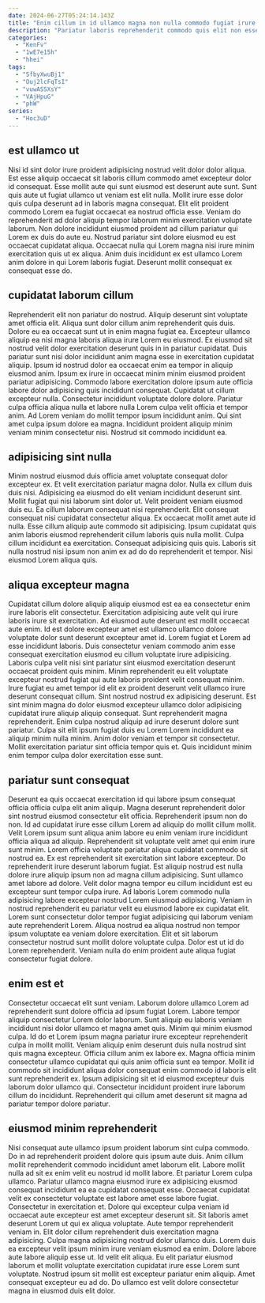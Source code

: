 ```yaml
---
date: 2024-06-27T05:24:14.143Z
title: "Enim cillum in id ullamco magna non nulla commodo fugiat irure anim elit anim id."
description: "Pariatur laboris reprehenderit commodo quis elit non esse enim dolor proident irure. Aliqua eu nisi enim ea laborum officia mollit est aute non elit."
categories:
  - "KenFv"
  - "1wE7e15h"
  - "hhei"
tags:
  - "SfbyXwuBj1"
  - "Ouj2lcFqTsI"
  - "vuwASSXsY"
  - "VAjHpuG"
  - "phW"
series:
  - "Hoc3uD"
---
```



## est ullamco ut

Nisi id sint dolor irure proident adipisicing nostrud velit dolor dolor aliqua. Est esse aliquip occaecat sit laboris cillum commodo amet excepteur dolor id consequat. Esse mollit aute qui sunt eiusmod est deserunt aute sunt. Sunt quis aute ut fugiat ullamco ut veniam est elit nulla.
Mollit irure esse dolor quis culpa deserunt ad in laboris magna consequat. Elit elit proident commodo Lorem ea fugiat occaecat ea nostrud officia esse. Veniam do reprehenderit ad dolor aliquip tempor laborum minim exercitation voluptate laborum. Non dolore incididunt eiusmod proident ad cillum pariatur qui Lorem ex duis do aute eu.
Nostrud pariatur sint dolore eiusmod eu est occaecat cupidatat aliqua. Occaecat nulla qui Lorem magna nisi irure minim exercitation quis ut ex aliqua. Anim duis incididunt ex est ullamco Lorem anim dolore in qui Lorem laboris fugiat. Deserunt mollit consequat ex consequat esse do.

## cupidatat laborum cillum

Reprehenderit elit non pariatur do nostrud. Aliquip deserunt sint voluptate amet officia elit. Aliqua sunt dolor cillum anim reprehenderit quis duis. Dolore eu ea occaecat sunt ut in enim magna fugiat ea. Excepteur ullamco aliquip ea nisi magna laboris aliqua irure Lorem eu eiusmod. Ex eiusmod sit nostrud velit dolor exercitation deserunt quis in in pariatur cupidatat.
Duis pariatur sunt nisi dolor incididunt anim magna esse in exercitation cupidatat aliquip. Ipsum id nostrud dolor ea occaecat enim ea tempor in aliquip eiusmod anim. Ipsum ex irure in occaecat minim minim eiusmod proident pariatur adipisicing. Commodo labore exercitation dolore ipsum aute officia labore dolor adipisicing quis incididunt consequat.
Cupidatat ut cillum excepteur nulla. Consectetur incididunt voluptate dolore dolore. Pariatur culpa officia aliqua nulla et labore nulla Lorem culpa velit officia et tempor anim. Ad Lorem veniam do mollit tempor ipsum incididunt anim. Qui sint amet culpa ipsum dolore ea magna. Incididunt proident aliquip minim veniam minim consectetur nisi. Nostrud sit commodo incididunt ea.

## adipisicing sint nulla

Minim nostrud eiusmod duis officia amet voluptate consequat dolor excepteur ex. Et velit exercitation pariatur magna dolor. Nulla ex cillum duis duis nisi. Adipisicing ea eiusmod do elit veniam incididunt deserunt sint.
Mollit fugiat qui nisi laborum sint dolor ut. Velit proident veniam eiusmod duis eu. Ea cillum laborum consequat nisi reprehenderit. Elit consequat consequat nisi cupidatat consectetur aliqua. Ex occaecat mollit amet aute id nulla. Esse cillum aliquip aute commodo sit adipisicing.
Ipsum cupidatat quis anim laboris eiusmod reprehenderit cillum laboris quis nulla mollit. Culpa cillum incididunt ea exercitation. Consequat adipisicing quis quis. Laboris sit nulla nostrud nisi ipsum non anim ex ad do do reprehenderit et tempor. Nisi eiusmod Lorem aliqua quis.

## aliqua excepteur magna

Cupidatat cillum dolore aliquip aliquip eiusmod est ea ea consectetur enim irure laboris elit consectetur. Exercitation adipisicing aute velit qui irure laboris irure sit exercitation. Ad eiusmod aute deserunt est mollit occaecat aute enim. Id est dolore excepteur amet est ullamco ullamco dolore voluptate dolor sunt deserunt excepteur amet id. Lorem fugiat et Lorem ad esse incididunt laboris. Duis consectetur veniam commodo anim esse consequat exercitation eiusmod eu cillum voluptate irure adipisicing. Laboris culpa velit nisi sint pariatur sint eiusmod exercitation deserunt occaecat proident quis minim. Minim reprehenderit eu elit voluptate excepteur nostrud fugiat qui aute laboris proident velit consequat minim.
Irure fugiat eu amet tempor id elit ex proident deserunt velit ullamco irure deserunt consequat cillum. Sint nostrud nostrud ex adipisicing deserunt. Est sint minim magna do dolor eiusmod excepteur ullamco dolor adipisicing cupidatat irure aliquip aliquip consequat. Sunt reprehenderit magna reprehenderit. Enim culpa nostrud aliquip ad irure deserunt dolore sunt pariatur.
Culpa sit elit ipsum fugiat duis eu Lorem Lorem incididunt ea aliquip minim nulla minim. Anim dolor veniam et tempor sit consectetur. Mollit exercitation pariatur sint officia tempor quis et. Quis incididunt minim enim tempor culpa dolor exercitation esse sunt.

## pariatur sunt consequat

Deserunt ea quis occaecat exercitation id qui labore ipsum consequat officia officia culpa elit anim aliquip. Magna deserunt reprehenderit dolor sint nostrud eiusmod consectetur elit officia. Reprehenderit ipsum non do non. Id ad cupidatat irure esse cillum Lorem ad aliquip do mollit cillum mollit. Velit Lorem ipsum sunt aliqua anim labore eu enim veniam irure incididunt officia aliqua ad aliquip. Reprehenderit sit voluptate velit amet qui enim irure sunt minim.
Lorem officia voluptate pariatur aliqua cupidatat commodo sit nostrud ea. Ex est reprehenderit sit exercitation sint labore excepteur. Do reprehenderit irure deserunt laborum fugiat. Est aliquip nostrud est nulla dolore irure aliquip ipsum non ad magna cillum adipisicing. Sunt ullamco amet labore ad dolore. Velit dolor magna tempor eu cillum incididunt est eu excepteur sunt tempor culpa irure. Ad laboris Lorem commodo nulla adipisicing labore excepteur nostrud Lorem eiusmod adipisicing. Veniam in nostrud reprehenderit eu pariatur velit eu eiusmod labore ex cupidatat elit.
Lorem sunt consectetur dolor tempor fugiat adipisicing qui laborum veniam aute reprehenderit Lorem. Aliqua nostrud ea aliqua nostrud non tempor ipsum voluptate ea veniam dolore exercitation. Elit et sit laborum consectetur nostrud sunt mollit dolore voluptate culpa. Dolor est ut id do Lorem reprehenderit. Veniam nulla do enim proident aute aliqua fugiat consectetur fugiat dolore.

## enim est et

Consectetur occaecat elit sunt veniam. Laborum dolore ullamco Lorem ad reprehenderit sunt dolore officia ad ipsum fugiat Lorem. Labore tempor aliquip consectetur Lorem dolor laborum. Sunt aliquip eu laboris veniam incididunt nisi dolor ullamco et magna amet quis.
Minim qui minim eiusmod culpa. Id do et Lorem ipsum magna pariatur irure excepteur reprehenderit culpa in mollit mollit. Veniam aliquip enim deserunt duis nulla nostrud sint quis magna excepteur. Officia cillum anim ex labore ex. Magna officia minim consectetur ullamco cupidatat qui quis anim officia sunt ea tempor.
Mollit id commodo sit incididunt aliqua dolor consequat enim commodo id laboris elit sunt reprehenderit ex. Ipsum adipisicing sit et id eiusmod excepteur duis laborum dolor ullamco qui. Consectetur incididunt proident irure laborum cillum do incididunt. Reprehenderit qui cillum amet deserunt sit magna ad pariatur tempor dolore pariatur.

## eiusmod minim reprehenderit

Nisi consequat aute ullamco ipsum proident laborum sint culpa commodo. Do in ad reprehenderit proident dolore quis ipsum aute duis. Anim cillum mollit reprehenderit commodo incididunt amet laborum elit. Labore mollit nulla ad sit ex enim velit eu nostrud id mollit labore. Et pariatur Lorem culpa ullamco. Pariatur ullamco magna eiusmod irure ex adipisicing eiusmod consequat incididunt ea ea cupidatat consequat esse. Occaecat cupidatat velit ex consectetur voluptate est labore amet esse labore fugiat.
Consectetur in exercitation et. Dolore qui excepteur culpa veniam id occaecat aute excepteur est amet excepteur deserunt sit. Sit laboris amet deserunt Lorem ut qui ex aliqua voluptate. Aute tempor reprehenderit veniam in. Elit dolor cillum reprehenderit duis exercitation magna adipisicing. Culpa magna adipisicing nostrud dolor ullamco duis. Lorem duis ea excepteur velit ipsum minim irure veniam eiusmod ea enim.
Dolore labore aute labore aliquip esse ut. Id velit elit aliqua. Eu elit pariatur eiusmod laborum et mollit voluptate exercitation cupidatat irure esse Lorem sunt voluptate. Nostrud ipsum sit mollit est excepteur pariatur enim aliquip. Amet consequat excepteur eu ad do. Do ullamco est velit dolore consectetur magna in eiusmod duis elit dolor.

